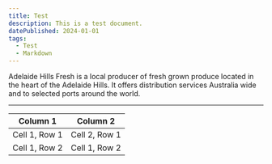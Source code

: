 ```yaml
---
title: Test
description: This is a test document.
datePublished: 2024-01-01
tags:
  - Test
  - Markdown
---
```


Adelaide Hills Fresh is a local producer of fresh grown produce located in the heart of the Adelaide Hills. It offers distribution services Australia wide and to selected ports around the world.

---

| Column 1      | Column 2      |
| ------------- | ------------- |
| Cell 1, Row 1 | Cell 2, Row 1 |
| Cell 1, Row 2 | Cell 1, Row 2 |
